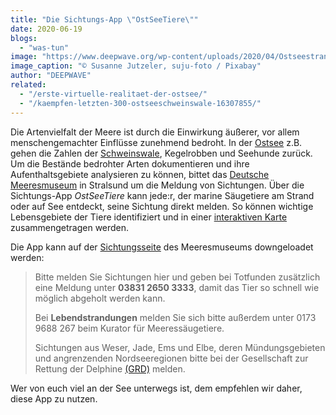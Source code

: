 ```yaml
---
title: "Die Sichtungs-App \"OstSeeTiere\""
date: 2020-06-19
blogs: 
  - "was-tun"
image: "https://www.deepwave.org/wp-content/uploads/2020/04/Ostseestrand_mit_Robben_Susanne_Jutzeler_suju-foto_pixabay.jpg"
image_caption: "© Susanne Jutzeler, suju-foto / Pixabay"
author: "DEEPWAVE"
related: 
  - "/erste-virtuelle-realitaet-der-ostsee/"
  - "/kaempfen-letzten-300-ostseeschweinswale-16307855/"
---
```


Die Artenvielfalt der Meere ist durch die Einwirkung äußerer, vor allem menschengemachter Einflüsse zunehmend bedroht. In der [Ostsee](https://www.deepwave.org/erste-virtuelle-realitaet-der-ostsee/) z.B. gehen die Zahlen der [Schweinswale](https://www.deepwave.org/kaempfen-letzten-300-ostseeschweinswale-16307855/), Kegelrobben und Seehunde zurück. Um die Bestände bedrohter Arten dokumentieren und ihre Aufenthaltsgebiete analysieren zu können, bittet das [Deutsche Meeresmuseum](https://www.deutsches-meeresmuseum.de/) in Stralsund um die Meldung von Sichtungen. Über die Sichtungs-App _OstSeeTiere_ kann jede:r, der marine Säugetiere am Strand oder auf See entdeckt, seine Sichtung direkt melden. So können wichtige Lebensgebiete der Tiere identifiziert und in einer [interaktiven Karte](https://www.deutsches-meeresmuseum.de/wissenschaft/sichtungen/sichtungskarte/) zusammengetragen werden.

Die App kann auf der [Sichtungsseite](https://www.deutsches-meeresmuseum.de/wissenschaft/sichtungen/sichtung-melden/) des Meeresmuseums downgeloadet werden:

> Bitte melden Sie Sichtungen hier und geben bei Totfunden zusätzlich eine Meldung unter **03831 2650 3333**, damit das Tier so schnell wie möglich abgeholt werden kann.
> 
> Bei **Lebendstrandungen** melden Sie sich bitte außerdem unter 0173 9688 267 beim Kurator für Meeressäugetiere.
> 
> Sichtungen aus Weser, Jade, Ems und Elbe, deren Mündungsgebieten und angrenzenden Nordseeregionen bitte bei der Gesellschaft zur Rettung der Delphine [(GRD)](http://www.delphinschutz.org/projekte/schweinswale/schweinswal-sichtung-melden "Sichtungsformular GRD") melden.

Wer von euch viel an der See unterwegs ist, dem empfehlen wir daher, diese App zu nutzen.
